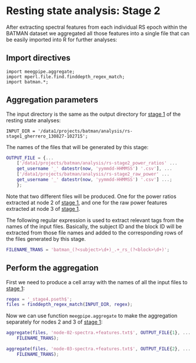 Resting state analysis: Stage 2
===

After extracting spectral features from each individual RS epoch within the
BATMAN dataset we aggregated all those features into a single file that 
can be easily imported into R for further analyses:


## Import directives

````
import meegpipe.aggregate;
import mperl.file.find.finddepth_regex_match;
import batman.*;
````

## Aggregation parameters

The input directory is the same as the output directory for [stage 1][st1]
of the resting state analyses:

[st1]: ./stage1.md

````
INPUT_DIR = '/data1/projects/batman/analysis/rs-stage1_gherrero_130827-102715';
````

The names of the files that will be generated by this stage:

````matlab
OUTPUT_FILE = {...
    ['/data1/projects/batman/analysis/rs-stage2_power_ratios' ...
    get_username '_' datestr(now, 'yymmdd-HHMMSS') '.csv'], ...
    ['/data1/projects/batman/analysis/rs-stage2_raw_power' ...
    get_username '_' datestr(now, 'yymmdd-HHMMSS') '.csv'] ...;
    };
````

Note that two different files will be produced. One for the power ratios 
extracted at node 2 of [stage 1][st1], and one for the raw power features
extracted at node 3 of [stage 1][st1].

The following regular expression is used to extract relevant tags from the
names of the input files. Basically, the subject ID and the block ID will 
be extracted from those file names and added to the corresponding rows of 
the files generated by this stage.

````matlab
FILENAME_TRANS = 'batman_(?<subject>\d+)_.+_rs_(?<block>\d+)';
````

## Perform the aggregation

First we need to produce a cell array with the names of all the input files
to [stage 1][st1]:

````matlab
regex = '_stage4.pseth$';
files = finddepth_regex_match(INPUT_DIR, regex);
````

Now we can use function `meegpipe.aggregate` to make the aggregation 
separately for nodes 2 and 3 of [stage 1][st1]:

````matlab
aggregate(files, 'node-02-spectra.+features.txt$', OUTPUT_FILE{1}, ...
    FILENAME_TRANS);

aggregate(files, 'node-03-spectra.+features.txt$', OUTPUT_FILE{2}, ...
    FILENAME_TRANS);
````

